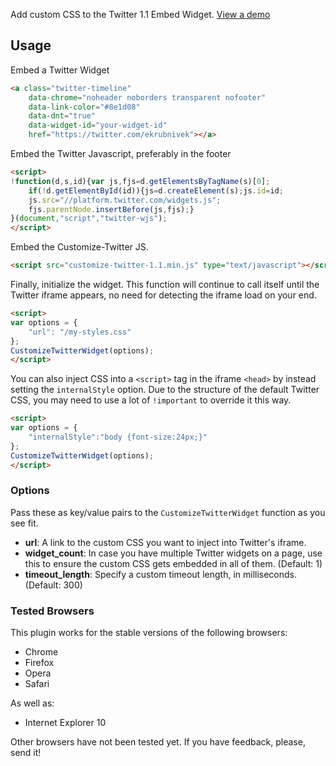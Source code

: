 Add custom CSS to the Twitter 1.1 Embed Widget. [View a demo][demo]

[demo]: http://kevinburke.github.com/customize-twitter-1.1/

## Usage

Embed a Twitter Widget

```html
<a class="twitter-timeline" 
    data-chrome="noheader noborders transparent nofooter"
    data-link-color="#8e1d08"
    data-dnt="true"
    data-widget-id="your-widget-id"
    href="https://twitter.com/ekrubnivek"></a>

```

Embed the Twitter Javascript, preferably in the footer

```html
<script>
!function(d,s,id){var js,fjs=d.getElementsByTagName(s)[0];
    if(!d.getElementById(id)){js=d.createElement(s);js.id=id;
    js.src="//platform.twitter.com/widgets.js";
    fjs.parentNode.insertBefore(js,fjs);}
}(document,"script","twitter-wjs");
</script>
```

Embed the Customize-Twitter JS.

```html
<script src="customize-twitter-1.1.min.js" type="text/javascript"></script>
```

Finally, initialize the widget. This function will continue to call itself
until the Twitter iframe appears, no need for detecting the iframe load on your
end.

```html
<script>
var options = {
    "url": "/my-styles.css"
};
CustomizeTwitterWidget(options);
</script>
```

You can also inject CSS into a `<script>` tag in the iframe `<head>` by instead setting the `internalStyle` option. Due to the structure of the default Twitter CSS, you may need to use a lot of `!important` to override it this way.

```html
<script>
var options = {
    "internalStyle":"body {font-size:24px;}"
};
CustomizeTwitterWidget(options);
</script>
```


### Options

Pass these as key/value pairs to the `CustomizeTwitterWidget` function as you
see fit.

- **url**: A link to the custom CSS you want to inject into Twitter's iframe.
- **widget_count**: In case you have multiple Twitter widgets on a page, use
this to ensure the custom CSS gets embedded in all of them. (Default: 1)
- **timeout_length**: Specify a custom timeout length, in milliseconds.
(Default: 300)

### Tested Browsers

This plugin works for the stable versions of the following browsers:

- Chrome 
- Firefox 
- Opera 
- Safari

As well as:

- Internet Explorer 10

Other browsers have not been tested yet. If you have feedback, please, send it!


